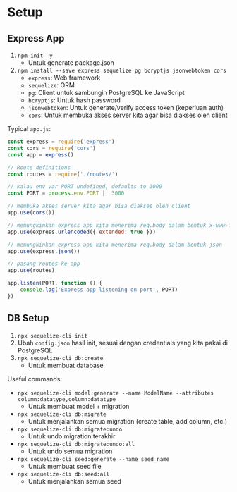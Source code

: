 # Setup

## Express App

1. `npm init -y`
    - Untuk generate package.json
2. `npm install --save express sequelize pg bcryptjs jsonwebtoken cors`
    - `express`: Web framework
    - `sequelize`: ORM
    - `pg`: Client untuk sambungin PostgreSQL ke JavaScript
    - `bcryptjs`: Untuk hash password
    - `jsonwebtoken`: Untuk generate/verify access token (keperluan auth)
    - `cors`: Untuk membuka akses server kita agar bisa diakses oleh client

Typical `app.js`:

```javascript
const express = require('express')
const cors = require('cors')
const app = express()

// Route definitions
const routes = require('./routes/')

// kalau env var PORT undefined, defaults to 3000
const PORT = process.env.PORT || 3000

// membuka akses server kita agar bisa diakses oleh client
app.use(cors())

// memungkinkan express app kita menerima req.body dalam bentuk x-www-form-urlencoded
app.use(express.urlencoded({ extended: true }))

// memungkinkan express app kita menerima req.body dalam bentuk json
app.use(express.json())

// pasang routes ke app
app.use(routes)

app.listen(PORT, function () {
    console.log('Express app listening on port', PORT)
})
```

## DB Setup

1. `npx sequelize-cli init`
2. Ubah `config.json` hasil init, sesuai dengan credentials yang kita pakai di PostgreSQL
3. `npx sequelize-cli db:create`
    - Untuk membuat database

Useful commands:

-   `npx sequelize-cli model:generate --name ModelName --attributes column:datatype,column:datatype`
    -   Untuk membuat model + migration
-   `npx sequelize-cli db:migrate`
    -   Untuk menjalankan semua migration (create table, add column, etc.)
-   `npx sequelize-cli db:migrate:undo`
    -   Untuk undo migration terakhir
-   `npx sequelize-cli db:migrate:undo:all`
    -   Untuk undo semua migration
-   `npx sequelize-cli seed:generate --name seed_name`
    -   Untuk membuat seed file
-   `npx sequelize-cli db:seed:all`
    -   Untuk menjalankan semua seed
